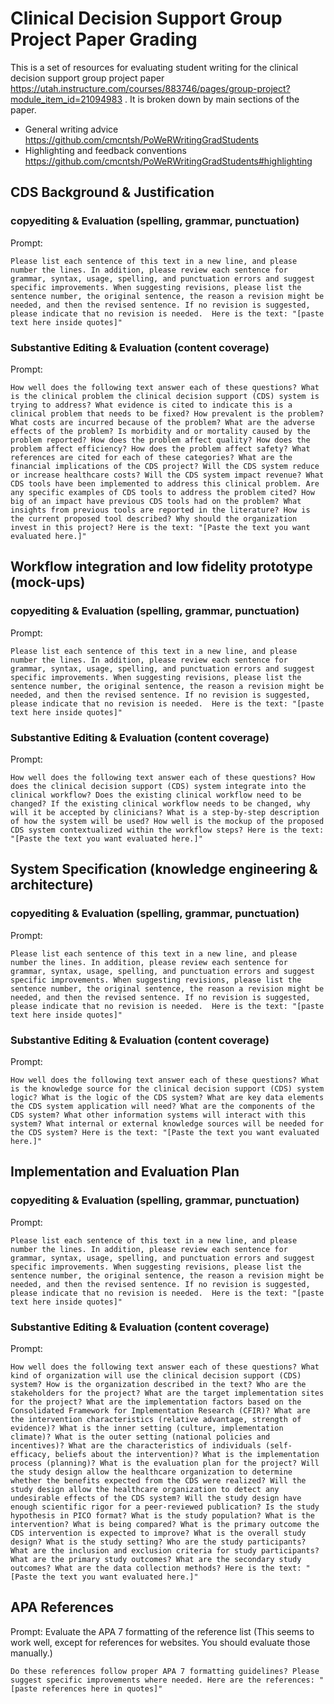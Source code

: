 # Clinical Decision Support Group Project Paper Grading

This is a set of resources for evaluating student writing for the clinical decision support group project paper https://utah.instructure.com/courses/883746/pages/group-project?module_item_id=21094983 . It is broken down by main sections of the paper.

* General writing advice https://github.com/cmcntsh/PoWeRWritingGradStudents
* Highlighting and feedback conventions https://github.com/cmcntsh/PoWeRWritingGradStudents#highlighting

## CDS Background & Justification

### copyediting & Evaluation (spelling, grammar, punctuation)

Prompt:

```
Please list each sentence of this text in a new line, and please number the lines. In addition, please review each sentence for grammar, syntax, usage, spelling, and punctuation errors and suggest specific improvements. When suggesting revisions, please list the sentence number, the original sentence, the reason a revision might be needed, and then the revised sentence. If no revision is suggested, please indicate that no revision is needed.  Here is the text: "[paste text here inside quotes]"
```

### Substantive Editing & Evaluation (content coverage)

Prompt:

```
How well does the following text answer each of these questions? What is the clinical problem the clinical decision support (CDS) system is trying to address? What evidence is cited to indicate this is a clinical problem that needs to be fixed? How prevalent is the problem? What costs are incurred because of the problem? What are the adverse effects of the problem? Is morbidity and or mortality caused by the problem reported? How does the problem affect quality? How does the problem affect efficiency? How does the problem affect safety? What references are cited for each of these categories? What are the financial implications of the CDS project? Will the CDS system reduce or increase healthcare costs? Will the CDS system impact revenue? What CDS tools have been implemented to address this clinical problem. Are any specific examples of CDS tools to address the problem cited? How big of an impact have previous CDS tools had on the problem? What insights from previous tools are reported in the literature? How is the current proposed tool described? Why should the organization invest in this project? Here is the text: "[Paste the text you want evaluated here.]"
```

## Workflow integration and low fidelity prototype (mock-ups)

### copyediting & Evaluation (spelling, grammar, punctuation)

Prompt:

```
Please list each sentence of this text in a new line, and please number the lines. In addition, please review each sentence for grammar, syntax, usage, spelling, and punctuation errors and suggest specific improvements. When suggesting revisions, please list the sentence number, the original sentence, the reason a revision might be needed, and then the revised sentence. If no revision is suggested, please indicate that no revision is needed.  Here is the text: "[paste text here inside quotes]"
```

### Substantive Editing & Evaluation (content coverage)

Prompt:

```
How well does the following text answer each of these questions? How does the clinical decision support (CDS) system integrate into the clinical workflow? Does the existing clinical workflow need to be changed? If the existing clinical workflow needs to be changed, why will it be accepted by clinicians? What is a step-by-step description of how the system will be used? How well is the mockup of the proposed CDS system contextualized within the workflow steps? Here is the text: "[Paste the text you want evaluated here.]"
```

## System Specification (knowledge engineering & architecture)

### copyediting & Evaluation (spelling, grammar, punctuation)

Prompt:

```
Please list each sentence of this text in a new line, and please number the lines. In addition, please review each sentence for grammar, syntax, usage, spelling, and punctuation errors and suggest specific improvements. When suggesting revisions, please list the sentence number, the original sentence, the reason a revision might be needed, and then the revised sentence. If no revision is suggested, please indicate that no revision is needed.  Here is the text: "[paste text here inside quotes]"
```

### Substantive Editing & Evaluation (content coverage)

Prompt:

```
How well does the following text answer each of these questions? What is the knowledge source for the clinical decision support (CDS) system logic? What is the logic of the CDS system? What are key data elements the CDS system application will need? What are the components of the CDS system? What other information systems will interact with this system? What internal or external knowledge sources will be needed for the CDS system? Here is the text: "[Paste the text you want evaluated here.]"
```

## Implementation and Evaluation Plan

### copyediting & Evaluation (spelling, grammar, punctuation)

Prompt:

```
Please list each sentence of this text in a new line, and please number the lines. In addition, please review each sentence for grammar, syntax, usage, spelling, and punctuation errors and suggest specific improvements. When suggesting revisions, please list the sentence number, the original sentence, the reason a revision might be needed, and then the revised sentence. If no revision is suggested, please indicate that no revision is needed.  Here is the text: "[paste text here inside quotes]"
```

### Substantive Editing & Evaluation (content coverage)

Prompt:

```
How well does the following text answer each of these questions? What kind of organization will use the clinical decision support (CDS) system? How is the organization described in the text? Who are the stakeholders for the project? What are the target implementation sites for the project? What are the implementation factors based on the Consolidated Framework for Implementation Research (CFIR)? What are the intervention characteristics (relative advantage, strength of evidence)? What is the inner setting (culture, implementation climate)? What is the outer setting (national policies and incentives)? What are the characteristics of individuals (self-efficacy, beliefs about the intervention)? What is the implementation process (planning)? What is the evaluation plan for the project? Will the study design allow the healthcare organization to determine whether the benefits expected from the CDS were realized? Will the study design allow the healthcare organization to detect any undesirable effects of the CDS system? Will the study design have enough scientific rigor for a peer-reviewed publication? Is the study hypothesis in PICO format? What is the study population? What is the intervention? What is being compared? What is the primary outcome the CDS intervention is expected to improve? What is the overall study design? What is the study setting? Who are the study participants? What are the inclusion and exclusion criteria for study participants? What are the primary study outcomes? What are the secondary study outcomes? What are the data collection methods? Here is the text: "[Paste the text you want evaluated here.]"
```

## APA References

Prompt: Evaluate the APA 7 formatting of the reference list (This seems to work well, except for references for websites. You should evaluate those manually.)

```
Do these references follow proper APA 7 formatting guidelines? Please suggest specific improvements where needed. Here are the references: "[paste references here in quotes]"
```

